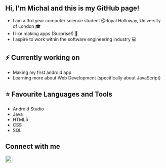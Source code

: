 ## Hi, I'm Michal and this is my GitHub page!

- I am a 3rd year computer science student @Royal Holloway, University of London 🎓
- I like making apps (Surprise!) 🎉
- I aspire to work within the software engineering industry 💻



## ⚡ Currently working on

- Making my first android app
- Learning more about Web Development (specifically about JavaScript)

## ⭐ Favourite Languages and Tools
- Android Studio
- Java
- HTML5
- CSS
- SQL 

## Connect with me
[<img align="left" alt="| LinkedIn" width="22px" src="https://cdn.jsdelivr.net/npm/simple-icons@v3/icons/linkedin.svg" />][linkedin]

[linkedin]: https://linkedin.com/in/codeSTACKr
